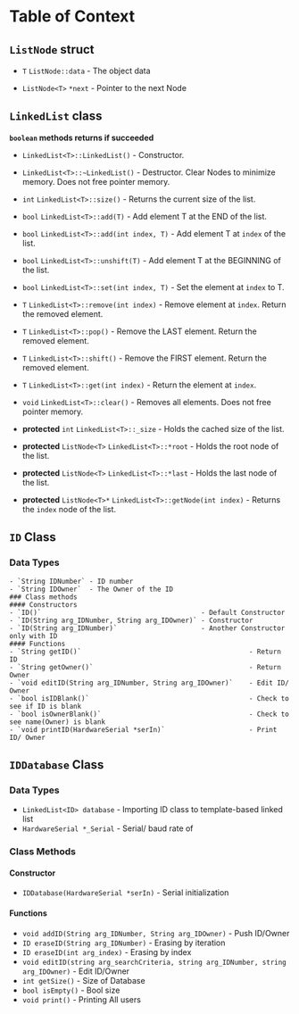 # **Table of Context**
## `ListNode` struct

- `T` `ListNode::data` - The object data

- `ListNode<T>` `*next` - Pointer to the next Node

## `LinkedList` class

**`boolean` methods returns if succeeded**

- `LinkedList<T>::LinkedList()` - Constructor.

- `LinkedList<T>::~LinkedList()` - Destructor. Clear Nodes to minimize memory. Does not free pointer memory.

- `int` `LinkedList<T>::size()` - Returns the current size of the list.

- `bool` `LinkedList<T>::add(T)` - Add element T at the END of the list.

- `bool` `LinkedList<T>::add(int index, T)` - Add element T at `index` of the list.

- `bool` `LinkedList<T>::unshift(T)` - Add element T at the BEGINNING of the list.

- `bool` `LinkedList<T>::set(int index, T)` - Set the element at `index` to T.

- `T` `LinkedList<T>::remove(int index)` - Remove element at `index`. Return the removed element.

- `T` `LinkedList<T>::pop()` - Remove the LAST element. Return the removed element.

- `T` `LinkedList<T>::shift()` - Remove the FIRST element. Return the removed element.

- `T` `LinkedList<T>::get(int index)` - Return the element at `index`.

- `void` `LinkedList<T>::clear()` - Removes all elements. Does not free pointer memory.

- **protected** `int` `LinkedList<T>::_size` - Holds the cached size of the list.

- **protected** `ListNode<T>` `LinkedList<T>::*root` - Holds the root node of the list.

- **protected** `ListNode<T>` `LinkedList<T>::*last` - Holds the last node of the list.

- **protected** `ListNode<T>*` `LinkedList<T>::getNode(int index)` - Returns the `index` node of the list.
## `ID` Class
### Data Types
	- `String IDNumber` - ID number
	- `String IDOwner`  - The Owner of the ID
	### Class methods
	#### Constructors
	- `ID()` 										- Default Constructor
	- `ID(String arg_IDNumber, String arg_IDOwner)` - Constructor
	- `ID(String arg_IDNumber)` 					- Another Constructor only with ID 
	#### Functions
	- `String getID()`											- Return ID
	- `String getOwner()`										- Return Owner
	- `void editID(String arg_IDNumber, String arg_IDOwner)`	- Edit ID/ Owner
	- `bool isIDBlank()`										- Check to see if ID is blank
	- `bool isOwnerBlank()`										- Check to see name(Owner) is blank
	- `void printID(HardwareSerial *serIn)` 					- Print ID/ Owner 
				
	
## `IDDatabase` Class
### Data Types
- `LinkedList<ID> database` - Importing ID class to template-based linked list
- `HardwareSerial *_Serial` - Serial/ baud rate of 
### Class Methods
#### Constructor
- `IDDatabase(HardwareSerial *serIn)` 					- Serial initialization
#### Functions	
- `void addID(String arg_IDNumber, String arg_IDOwner)` 							- Push ID/Owner
- `ID eraseID(String arg_IDNumber)` 												- Erasing by iteration 
- `ID eraseID(int arg_index)`														- Erasing by index
- `void editID(string arg_searchCriteria, string arg_IDNumber, string arg_IDOwner)` - Edit ID/Owner
- `int getSize()`																	- Size of Database
- `bool isEmpty()`																	- Bool size
- `void print()` 																  	- Printing All users
		
		
		
		
		
		
		
		
		
		
		
		
		
		
		
		
		
		
		
		
		
		
		
